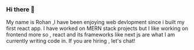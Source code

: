 ### Hi there 👋 
My name is Rohan ,I have been enjoying web devlopment since i built my first react app. I have worked on MERN stack projects but I like working on frontend more so , react and its frameworks like next js are what I am currently writing code in. If you are hiring , let's chat!   


<!--
**Rohan-684/Rohan-684** is a ✨ _special_ ✨ repository because its `README.md` (this file) appears on your GitHub profile.

Here are some ideas to get you started:

- 🔭 I’m currently working on ...
- 🌱 I’m currently learning ...
- 👯 I’m looking to collaborate on ...
- 🤔 I’m looking for help with ...
- 💬 Ask me about ...
- 📫 How to reach me: ...
- 😄 Pronouns: ...
- ⚡ Fun fact: ...
-->
